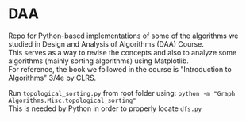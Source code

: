 # DAA

Repo for Python-based implementations of some of the algorithms we studied in Design and Analysis of Algorithms (DAA) Course.
<br> This serves as a way to revise the concepts and also to analyze some algorithms (mainly sorting algorithms) using Matplotlib.
<br> For reference, the book we followed in the course is "Introduction to Algorithms" 3/4e by CLRS.
<br>

Run `topological_sorting.py` from root folder using: `python -m "Graph Algorithms.Misc.topological_sorting"`
<br> This is needed by Python in order to properly locate `dfs.py`
